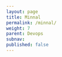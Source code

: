 ```yaml
---
layout: page
title: Minnal
permalink: /minnal/
weight: 7
parent: Devops
subnav:
published: false
---
```

